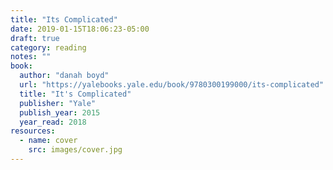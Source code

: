 ```yaml
---
title: "Its Complicated"
date: 2019-01-15T18:06:23-05:00
draft: true
category: reading
notes: ""
book:
  author: "danah boyd"
  url: "https://yalebooks.yale.edu/book/9780300199000/its-complicated"
  title: "It's Complicated"
  publisher: "Yale"
  publish_year: 2015
  year_read: 2018
resources:
  - name: cover
    src: images/cover.jpg
---
```


